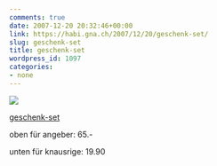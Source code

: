 ```yaml
---
comments: true
date: 2007-12-20 20:32:46+00:00
link: https://habi.gna.ch/2007/12/20/geschenk-set/
slug: geschenk-set
title: geschenk-set
wordpress_id: 1097
categories:
- none
---
```



 [![](https://static.flickr.com/2175/2125650386_3943e598fb_m.jpg)](https://www.flickr.com/photos/habi/2125650386/)
   

 
  [geschenk-set](https://www.flickr.com/photos/habi/2125650386/)
    

 



oben für angeber: 65.-  

unten für knausrige: 19.90
  

